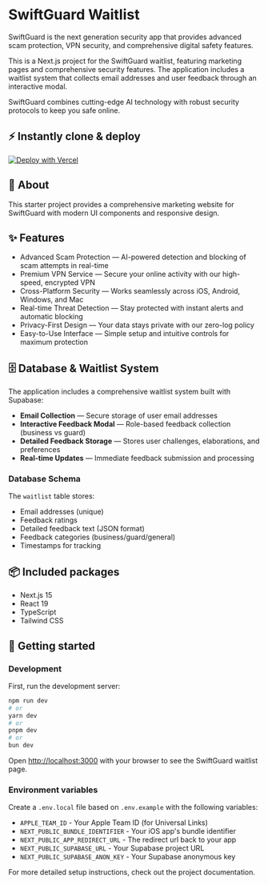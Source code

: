 # SwiftGuard Waitlist

SwiftGuard is the next generation security app that provides advanced scam protection, VPN security, and comprehensive digital safety features.

This is a Next.js project for the SwiftGuard waitlist, featuring marketing pages and comprehensive security features. The application includes a waitlist system that collects email addresses and user feedback through an interactive modal.

SwiftGuard combines cutting-edge AI technology with robust security protocols to keep you safe online.

## ⚡️ Instantly clone & deploy

[![Deploy with Vercel](https://vercel.com/button)](https://vercel.com/new/clone?repository-url=https%3A%2F%2Fgithub.com%2FPaddleHQ%2Fpaddle-mobile-web-payments-starter)

## 🔦 About

This starter project provides a comprehensive marketing website for SwiftGuard with modern UI components and responsive design.

## ✨ Features

- Advanced Scam Protection — AI-powered detection and blocking of scam attempts in real-time
- Premium VPN Service — Secure your online activity with our high-speed, encrypted VPN
- Cross-Platform Security — Works seamlessly across iOS, Android, Windows, and Mac
- Real-time Threat Detection — Stay protected with instant alerts and automatic blocking
- Privacy-First Design — Your data stays private with our zero-log policy
- Easy-to-Use Interface — Simple setup and intuitive controls for maximum protection

## 🗄️ Database & Waitlist System

The application includes a comprehensive waitlist system built with Supabase:

- **Email Collection** — Secure storage of user email addresses
- **Interactive Feedback Modal** — Role-based feedback collection (business vs guard)
- **Detailed Feedback Storage** — Stores user challenges, elaborations, and preferences
- **Real-time Updates** — Immediate feedback submission and processing

### Database Schema

The `waitlist` table stores:
- Email addresses (unique)
- Feedback ratings
- Detailed feedback text (JSON format)
- Feedback categories (business/guard/general)
- Timestamps for tracking

## 📦 Included packages

- Next.js 15
- React 19
- TypeScript
- Tailwind CSS

## 🏁 Getting started

### Development

First, run the development server:

```bash
npm run dev
# or
yarn dev
# or
pnpm dev
# or
bun dev
```

Open [http://localhost:3000](http://localhost:3000) with your browser to see the SwiftGuard waitlist page.

### Environment variables

Create a `.env.local` file based on `.env.example` with the following variables:

- `APPLE_TEAM_ID` - Your Apple Team ID (for Universal Links)
- `NEXT_PUBLIC_BUNDLE_IDENTIFIER` - Your iOS app's bundle identifier
- `NEXT_PUBLIC_APP_REDIRECT_URL` - The redirect url back to your app
- `NEXT_PUBLIC_SUPABASE_URL` - Your Supabase project URL
- `NEXT_PUBLIC_SUPABASE_ANON_KEY` - Your Supabase anonymous key

For more detailed setup instructions, check out the project documentation.
